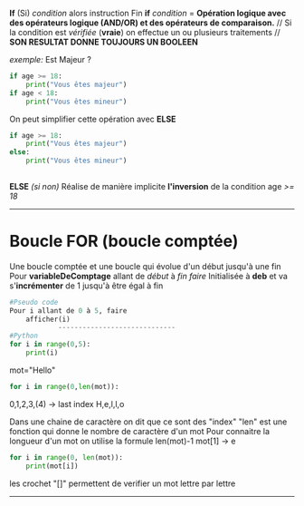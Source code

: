**If** (Si) _condition_ alors
	instruction
Fin **if**
_condition_ =  **Opération logique avec des opérateurs logique (AND/OR) et des opérateurs de comparaison.**
// Si la condition est _vérifiée_ (**vraie**)  on effectue un ou plusieurs traitements //
**SON RESULTAT DONNE TOUJOURS UN BOOLEEN**

_exemple:_ 
Est Majeur ? 
```python
if age >= 18:
	print("Vous êtes majeur")
if age < 18:
	print("Vous êtes mineur")
```
On peut simplifier cette opération avec **ELSE**
```python
if age >= 18:
	print("Vous êtes majeur")
else:
	print("Vous êtes mineur")
	
```
**ELSE** _(si non)_ Réalise de manière implicite **l'inversion** de la condition age _>= 18_

--- 
# Boucle FOR (boucle comptée)

Une boucle comptée et une boucle qui évolue d'un début jusqu'à une fin 
Pour **variableDeComptage** allant de _début_ à _fin_ _faire_
			Initialisée à **deb** et va s'**incrémenter** de 1 jusqu'à être égal à fin

```python
#Pseudo code
Pour i allant de 0 à 5, faire
	afficher(i)
			-----------------------------
#Python
for i in range(0,5):
	print(i)
```

mot="Hello"
```python
for i in range(0,len(mot)):
```

0,1,2,3,(4) -> last index
H,e,l,l,o

Dans une chaine de caractère on dit que ce sont des "index"
"len" est une fonction qui donne le nombre de caractère d'un mot
Pour connaitre la longueur d'un mot on utilise la formule len(mot)-1
mot[1] -> e 

```python
for i in range(0, len(mot)):
	print(mot[i])
```

les crochet "[]" permettent de verifier un mot lettre par lettre

---
